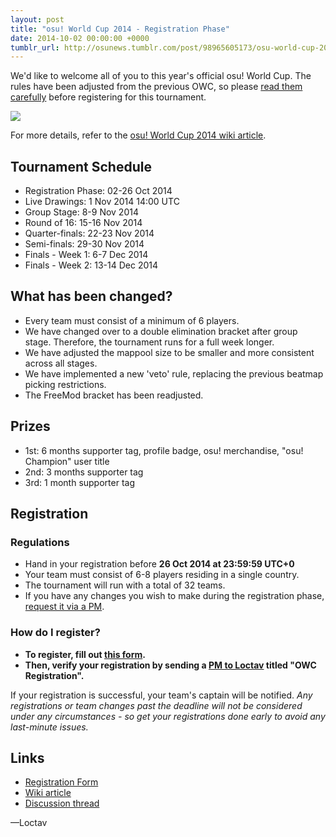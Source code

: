 ```yaml
---
layout: post
title: "osu! World Cup 2014 - Registration Phase"
date: 2014-10-02 00:00:00 +0000
tumblr_url: http://osunews.tumblr.com/post/98965605173/osu-world-cup-2014-registration-phase
---
```


We'd like to welcome all of you to this year's official osu! World Cup. The rules have been adjusted from the previous OWC, so please [read them carefully](/wiki/Tournaments/OWC/2014#ruleset) before registering for this tournament.

![](/wiki/shared/news/banners/owc_2014.png)

For more details, refer to the [osu! World Cup 2014 wiki article](/wiki/Tournaments/OWC/2014).

## Tournament Schedule

- Registration Phase: 02-26 Oct 2014
- Live Drawings: 1 Nov 2014 14:00 UTC
- Group Stage: 8-9 Nov 2014
- Round of 16: 15-16 Nov 2014
- Quarter-finals: 22-23 Nov 2014
- Semi-finals: 29-30 Nov 2014
- Finals - Week 1: 6-7 Dec 2014
- Finals - Week 2: 13-14 Dec 2014

## What has been changed?

- Every team must consist of a minimum of 6 players.
- We have changed over to a double elimination bracket after group stage. Therefore, the tournament runs for a full week longer.
- We have adjusted the mappool size to be smaller and more consistent across all stages.
- We have implemented a new 'veto' rule, replacing the previous beatmap picking restrictions.
- The FreeMod bracket has been readjusted.

## Prizes

- 1st: 6 months supporter tag, profile badge, osu! merchandise, "osu! Champion" user title
- 2nd: 3 months supporter tag
- 3rd: 1 month supporter tag

## Registration

### Regulations

- Hand in your registration before **26 Oct 2014 at 23:59:59 UTC+0**
- Your team must consist of 6-8 players residing in a single country.
- The tournament will run with a total of 32 teams.
- If you have any changes you wish to make during the registration phase, [request it via a PM](https://osu.ppy.sh/home/messages/users/71366).

### How do I register?

- **To register, fill out [this form](https://docs.google.com/forms/d/1_muZpv0qYzT0vmBJqhK_os0DWHO8k5TA7-wioKN5mng/edit).**  
- **Then, verify your registration by sending a [PM to Loctav](https://osu.ppy.sh/home/messages/users/71366) titled "OWC Registration".**

If your registration is successful, your team's captain will be notified. _Any registrations or team changes past the deadline will not be considered under any circumstances - so get your registrations done early to avoid any last-minute issues._

## Links

- [Registration Form](https://docs.google.com/forms/d/1_muZpv0qYzT0vmBJqhK_os0DWHO8k5TA7-wioKN5mng/edit)
- [Wiki article](/wiki/Tournaments/OWC/2014)
- [Discussion thread](https://osu.ppy.sh/community/forums/posts/3410198)

—Loctav
